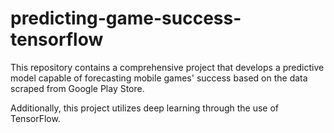 # predicting-game-success-tensorflow
This repository contains a comprehensive project that develops a predictive model capable of forecasting mobile games' success based on the data scraped from Google Play Store.

Additionally, this project utilizes deep learning through the use of TensorFlow.
